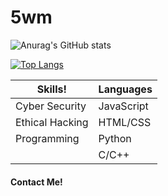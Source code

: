 # 5wm
![Anurag's GitHub stats](https://github-readme-stats.vercel.app/api?username=5wm&show_icons=true&theme=dark)

[![Top Langs](https://github-readme-stats.vercel.app/api/top-langs/?username=5wm&theme=dark)](https://github.com/anuraghazra/github-readme-stats)

| Skills! | Languages |
| ------------- | ------------- |
| Cyber Security  | JavaScript  |
| Ethical Hacking| HTML/CSS  |
| Programming | Python |
              | C/C++
#### Contact Me!
